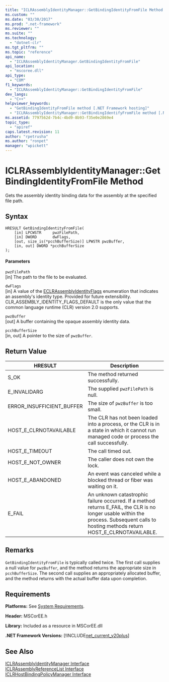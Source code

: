 ```yaml
---
title: "ICLRAssemblyIdentityManager::GetBindingIdentityFromFile Method | Microsoft Docs"
ms.custom: ""
ms.date: "03/30/2017"
ms.prod: ".net-framework"
ms.reviewer: ""
ms.suite: ""
ms.technology: 
  - "dotnet-clr"
ms.tgt_pltfrm: ""
ms.topic: "reference"
api_name: 
  - "ICLRAssemblyIdentityManager.GetBindingIdentityFromFile"
api_location: 
  - "mscoree.dll"
api_type: 
  - "COM"
f1_keywords: 
  - "ICLRAssemblyIdentityManager::GetBindingIdentityFromFile"
dev_langs: 
  - "C++"
helpviewer_keywords: 
  - "GetBindingIdentityFromFile method [.NET Framework hosting]"
  - "ICLRAssemblyIdentityManager::GetBindingIdentifyFromFile method [.NET Framework hosting]"
ms.assetid: 7797562d-7b4c-4bd9-8b93-f35e0e2869e4
topic_type: 
  - "apiref"
caps.latest.revision: 11
author: "rpetrusha"
ms.author: "ronpet"
manager: "wpickett"
---
```

# ICLRAssemblyIdentityManager::GetBindingIdentityFromFile Method
Gets the assembly identity binding data for the assembly at the specified file path.  
  
## Syntax  
  
```  
HRESULT GetBindingIdentityFromFile(  
    [in] LPCWSTR     pwzFilePath,  
    [in] DWORD       dwFlags,  
    [out, size_is(*pcchBufferSize)] LPWSTR pwzBuffer,  
    [in, out] DWORD *pcchBufferSize  
);  
```  
  
#### Parameters  
 `pwzFilePath`  
 [in] The path to the file to be evaluated.  
  
 `dwFlags`  
 [in] A value of the [ECLRAssemblyIdentityFlags](../../../../docs/framework/unmanaged-api/hosting/eclrassemblyidentityflags-enumeration.md) enumeration that indicates an assembly's identity type. Provided for future extensibility. CLR_ASSEMBLY_IDENTITY_FLAGS_DEFAULT is the only value that the common language runtime (CLR) version 2.0 supports.  
  
 `pwzBuffer`  
 [out] A buffer containing the opaque assembly identity data.  
  
 `pcchBufferSize`  
 [in, out] A pointer to the size of `pwzBuffer`.  
  
## Return Value  
  
|HRESULT|Description|  
|-------------|-----------------|  
|S_OK|The method returned successfully.|  
|E_INVALIDARG|The supplied `pwzFilePath` is null.|  
|ERROR_INSUFFICIENT_BUFFER|The size of `pwzBuffer` is too small.|  
|HOST_E_CLRNOTAVAILABLE|The CLR has not been loaded into a process, or the CLR is in a state in which it cannot run managed code or process the call successfully.|  
|HOST_E_TIMEOUT|The call timed out.|  
|HOST_E_NOT_OWNER|The caller does not own the lock.|  
|HOST_E_ABANDONED|An event was canceled while a blocked thread or fiber was waiting on it.|  
|E_FAIL|An unknown catastrophic failure occurred. If a method returns E_FAIL, the CLR is no longer usable within the process. Subsequent calls to hosting methods return HOST_E_CLRNOTAVAILABLE.|  
  
## Remarks  
 `GetBindingIdentityFromFile` is typically called twice. The first call supplies a null value for `pwzBuffer`, and the method returns the appropriate size in `pcchBufferSize`. The second call supplies an appropriately allocated buffer, and the method returns with the actual buffer data upon completion.  
  
## Requirements  
 **Platforms:** See [System Requirements](../../../../docs/framework/get-started/system-requirements.md).  
  
 **Header:** MSCorEE.h  
  
 **Library:** Included as a resource in MSCorEE.dll  
  
 **.NET Framework Versions:** [!INCLUDE[net_current_v20plus](../../../../includes/net-current-v20plus-md.md)]  
  
## See Also  
 [ICLRAssemblyIdentityManager Interface](../../../../docs/framework/unmanaged-api/hosting/iclrassemblyidentitymanager-interface.md)   
 [ICLRAssemblyReferenceList Interface](../../../../docs/framework/unmanaged-api/hosting/iclrassemblyreferencelist-interface.md)   
 [ICLRHostBindingPolicyManager Interface](../../../../docs/framework/unmanaged-api/hosting/iclrhostbindingpolicymanager-interface.md)